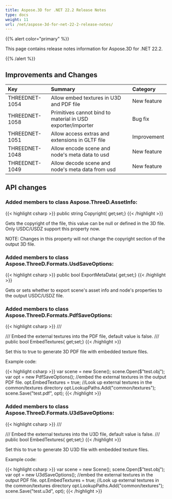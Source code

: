```yaml
---
title: Aspose.3D for .NET 22.2 Release Notes
type: docs
weight: 11
url: /net/aspose-3d-for-net-22-2-release-notes/
---
```


{{% alert color="primary" %}}

This page contains release notes information for Aspose.3D for .NET 22.2.

{{% /alert %}}
## **Improvements and Changes**

|**Key**|**Summary**|**Category**|
| :- | :- | :- |
| THREEDNET-1054 | Allow embed textures in U3D and PDF file | New feature |
| THREEDNET-1058 | Primitives cannot bind to material in USD exporter/importer | Bug fix |
| THREEDNET-1051 | Allow access extras and extensions in GLTF file | Improvement |
| THREEDNET-1048 | Allow encode scene and node's meta data to usd | New feature |
| THREEDNET-1049 | Allow decode scene and node's meta data from usd | New feature |

## API changes ##


### Added members to class Aspose.ThreeD.AssetInfo:

{{< highlight csharp >}}
        public string Copyright{ get;set;}
{{< /highlight >}}

Gets the copyright of the file, this value can be null or defined in the 3D file.
Only USDC/USDZ support this property now.

NOTE: Changes in this property will not change the copyright section of the output 3D file.


### Added members to class Aspose.ThreeD.Formats.UsdSaveOptions:

{{< highlight csharp >}}
        public bool ExportMetaData{ get;set;}
{{< /highlight >}}

Gets or sets whether to export scene's asset info and node's properties to the output USDC/USDZ file.



### Added members to class Aspose.ThreeD.Formats.PdfSaveOptions:

{{< highlight csharp >}}
        /// <summary>
        /// Embed the external textures into the PDF file, default value is false.
        /// </summary>
        public bool EmbedTextures{ get;set;}
{{< /highlight >}}

Set this to true to generate 3D PDF file with embedded texture files.

Example code:

{{< highlight csharp >}}
        var scene = new Scene();
        scene.Open($"test.obj");
        var opt = new PdfSaveOptions();
        //embed the external textures in the output PDF file.
        opt.EmbedTextures = true;
        //Look up external textures in the  common/textures directory
        opt.LookupPaths.Add("common/textures");
        scene.Save("test.pdf", opt);
{{< /highlight >}}


### Added members to class Aspose.ThreeD.Formats.U3dSaveOptions:

{{< highlight csharp >}}
        /// <summary>
        /// Embed the external textures into the U3D file, default value is false.
        /// </summary>
        public bool EmbedTextures{ get;set;}
{{< /highlight >}}

Set this to true to generate 3D U3D file with embedded texture files.

Example code:

{{< highlight csharp >}}
        var scene = new Scene();
        scene.Open($"test.obj");
        var opt = new U3dSaveOptions();
        //embed the external textures in the output PDF file.
        opt.EmbedTextures = true;
        //Look up external textures in the  common/textures directory
        opt.LookupPaths.Add("common/textures");
        scene.Save("test.u3d", opt);
{{< /highlight >}}



